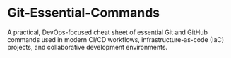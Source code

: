 # Git-Essential-Commands
A practical, DevOps-focused cheat sheet of essential Git and GitHub commands used in modern CI/CD workflows, infrastructure-as-code (IaC) projects, and collaborative development environments.
